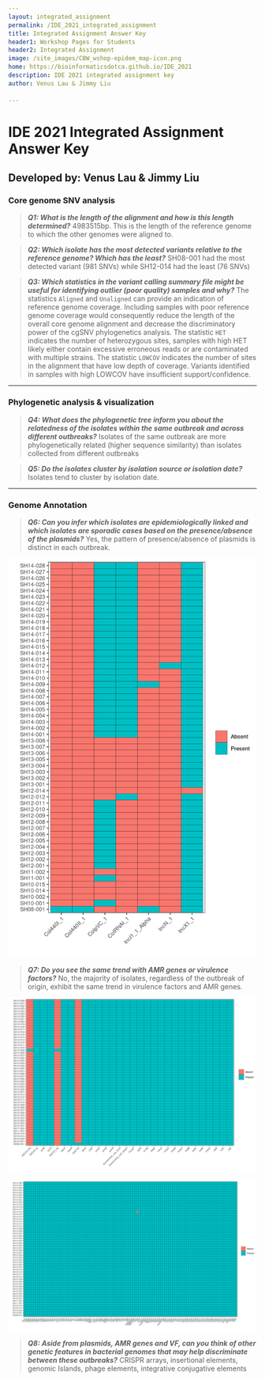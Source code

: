```yaml
---
layout: integrated_assignment
permalink: /IDE_2021_integrated_assignment
title: Integrated Assignment Answer Key
header1: Workshop Pages for Students
header2: Integrated Assignment
image: /site_images/CBW_wshop-epidem_map-icon.png
home: https://bioinformaticsdotca.github.io/IDE_2021
description: IDE 2021 integrated assignment key
author: Venus Lau & Jimmy Liu

---
```


# IDE 2021 Integrated Assignment Answer Key
## Developed by: Venus Lau & Jimmy Liu

### Core genome SNV analysis

> ***Q1: What is the length of the alignment and how is this length determined?*** 4983515bp. This is the length of the reference genome to which the other genomes were aligned to.

> ***Q2: Which isolate has the most detected variants relative to the reference genome? Which has the least?*** SH08-001 had the most detected variant (981 SNVs) while SH12-014 had the least (76 SNVs)

> ***Q3: Which statistics in the variant calling summary file might be useful for identifying outlier (poor quality) samples and why?*** The statistics `Aligned` and `Unaligned` can provide an indication of reference genome coverage. Including samples with poor reference genome coverage would consequently reduce the length of the overall core genome alignment and decrease the discriminatory power of the cgSNV phylogenetics analysis. The statistic `HET` indicates the number of heterozygous sites, samples with high HET likely either contain excessive erroneous reads or are contaminated with multiple strains. The statistic `LOWCOV` indicates the number of sites in the alignment that have low depth of coverage. Variants identified in samples with high LOWCOV have insufficient support/confidence.

___
### Phylogenetic analysis & visualization

> ***Q4: What does the phylogenetic tree inform you about the relatedness of the isolates within the same outbreak and across different outbreaks?*** Isolates of the same outbreak are more phylogenetically related (higher sequence similarity) than isolates collected from different outbreaks

> ***Q5: Do the isolates cluster by isolation source or isolation date?*** Isolates tend to cluster by isolation date.
___
### Genome Annotation

> ***Q6: Can you infer which isolates are epidemiologically linked and which isolates are sporadic cases based on the presence/absence of the plasmids?*** Yes, the pattern of presence/absence of plasmids is distinct in each outbreak.

![plasmids_heatmap.png][]

> ***Q7: Do you see the same trend with AMR genes or virulence factors?*** No, the majority of isolates, regardless of the outbreak of origin, exhibit the same trend in virulence factors and AMR genes.

![amr_heatmap.png][]

![vfdb_heatmap.png][]

> ***Q8: Aside from plasmids, AMR genes and VF, can you think of other genetic features in bacterial genomes that may help discriminate between these outbreaks?*** CRISPR arrays, insertional elements, genomic Islands, phage elements, integrative conjugative elements

[plasmids_heatmap.png]: images/plasmids_heatmap.png
[amr_heatmap.png]: images/amr_heatmap.png
[vfdb_heatmap.png]: images/vfdb_heatmap.png